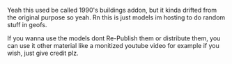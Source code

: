 Yeah this used be called 1990's buildings addon, but it kinda drifted from the original purpose so yeah. Rn this is just models im hosting to do random stuff in geofs.

If you wanna use the models dont Re-Publish them or distribute them, you can use it other material like a monitized youtube video for example if you wish, just give credit plz.
